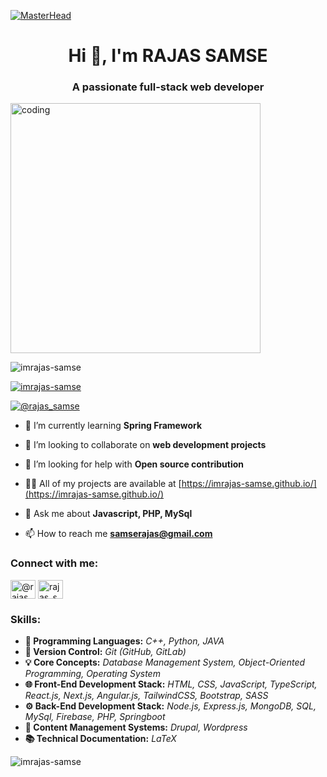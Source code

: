 [![MasterHead](https://www.digitalsolutionservices.com/img/services/web%20development.gif)](https://ImRAJAS-SAMSE.io)

<h1 align="center">Hi 👋, I'm RAJAS SAMSE</h1>
<h3 align="center">A passionate full-stack web developer </h3>
<img align="center" alt="coding" width="400" src="https://cdn.dribbble.com/users/1162077/screenshots/3848914/programmer.gif">

<p align="left"> <img src="https://komarev.com/ghpvc/?username=imrajas-samse&label=Profile%20views&color=0e75b6&style=flat" alt="imrajas-samse" /> </p>

<p align="left"> <a href="https://github.com/ryo-ma/github-profile-trophy"><img src="https://github-profile-trophy.vercel.app/?username=imrajas-samse" alt="imrajas-samse" /></a> </p>

<p align="left"> <a href="https://twitter.com/@rajas_samse" target="blank"><img src="https://img.shields.io/twitter/follow/@rajas_samse?logo=twitter&style=for-the-badge" alt="@rajas_samse" /></a> </p>

- 🌱 I’m currently learning **Spring Framework**

- 👯 I’m looking to collaborate on **web development projects**

- 🤝 I’m looking for help with **Open source contribution**

- 👨‍💻 All of my projects are available at [https://imrajas-samse.github.io/](https://imrajas-samse.github.io/)

- 💬 Ask me about **Javascript, PHP, MySql**

- 📫 How to reach me **samserajas@gmail.com**

<h3 align="left">Connect with me:</h3>
<p align="left">
<a href="https://twitter.com/@rajas_samse" target="blank"><img align="center" src="https://raw.githubusercontent.com/rahuldkjain/github-profile-readme-generator/master/src/images/icons/Social/twitter.svg" alt="@rajas_samse" height="30" width="40" /></a>
<a href="https://www.hackerrank.com/rajas_samses" target="blank"><img align="center" src="https://raw.githubusercontent.com/rahuldkjain/github-profile-readme-generator/master/src/images/icons/Social/hackerrank.svg" alt="rajas_samses" height="30" width="40" /></a>

</p>

<h3 align="left">Skills:</h3>

<ul>
  <li><strong>🚀 Programming Languages:</strong> <em>C++, Python, JAVA</em></li>
  <li><strong>🔗 Version Control:</strong> <em>Git (GitHub, GitLab)</em></li>
  <li><strong>💡 Core Concepts:</strong> <em>Database Management System, Object-Oriented Programming, Operating System</em></li>
  <li><strong>🌐 Front-End Development Stack:</strong> <em>HTML, CSS, JavaScript, TypeScript, React.js, Next.js, Angular.js, TailwindCSS, Bootstrap, SASS</em></li>
  <li><strong>⚙️ Back-End Development Stack:</strong> <em>Node.js, Express.js, MongoDB, SQL, MySql, Firebase, PHP, Springboot</em></li>
  <li><strong>📝 Content Management Systems:</strong> <em>Drupal, Wordpress</em></li>
  <li><strong>📚 Technical Documentation:</strong> <em>LaTeX</em></li>
</ul>





<p><img align="center" src="https://github-readme-streak-stats.herokuapp.com/?user=imrajas-samse&" alt="imrajas-samse" /></p>
